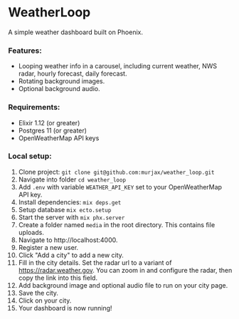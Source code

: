 # WeatherLoop

A simple weather dashboard built on Phoenix.

### Features:
- Looping weather info in a carousel, including current weather, NWS radar, hourly forecast, daily forecast.
- Rotating background images.
- Optional background audio.

### Requirements:
- Elixir 1.12 (or greater)
- Postgres 11 (or greater)
- OpenWeatherMap API keys

### Local setup:
  1. Clone project: `git clone git@github.com:murjax/weather_loop.git`
  2. Navigate into folder `cd weather_loop`
  3. Add `.env` with variable `WEATHER_API_KEY` set to your OpenWeatherMap API key.
  4. Install dependencies: `mix deps.get`
  5. Setup database `mix ecto.setup`
  6. Start the server with `mix phx.server`
  7. Create a folder named `media` in the root directory. This contains file uploads.
  8. Navigate to http://localhost:4000.
  9. Register a new user.
  10. Click "Add a city" to add a new city.
  11. Fill in the city details. Set the radar url to a variant of https://radar.weather.gov. You can zoom in and configure the radar, then copy the link into this field.
  12. Add background image and optional audio file to run on your city page.
  13. Save the city.
  14. Click on your city.
  15. Your dashboard is now running!
